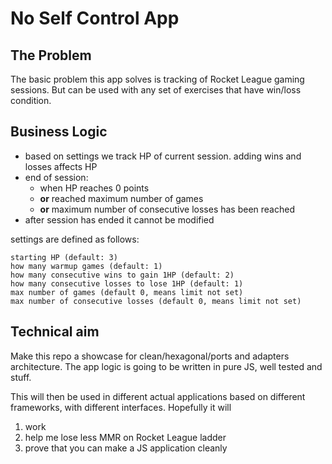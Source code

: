 # No Self Control App

## The Problem

The basic problem this app solves is tracking of Rocket League gaming sessions.
But can be used with any set of exercises that have win/loss condition.

## Business Logic

* based on settings we track HP of current session. adding wins and losses affects HP
* end of session:
  - when HP reaches 0 points
  - **or** reached maximum number of games
  - **or** maximum number of consecutive losses has been reached
* after session has ended it cannot be modified

settings are defined as follows:

```
starting HP (default: 3)
how many warmup games (default: 1)
how many consecutive wins to gain 1HP (default: 2)
how many consecutive losses to lose 1HP (default: 1)
max number of games (default 0, means limit not set)
max number of consecutive losses (default 0, means limit not set)
```

## Technical aim

Make this repo a showcase for clean/hexagonal/ports and adapters architecture.
The app logic is going to be written in pure JS, well tested and stuff.

This will then be used in different actual applications based on different frameworks, with different interfaces.
Hopefully it will

1. work
2. help me lose less MMR on Rocket League ladder
3. prove that you can make a JS application cleanly
